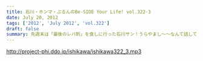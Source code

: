 ```yaml
---
title: 石川・ホンマ・ぶるんのBe-SIDE Your Life! vol.322-3
date: July 20, 2012
tags: ['2012', 'July 2012', 'vol.322']
draft: false
summary: 先週末は「最後のレバ刺」を食しに行った石川サン！うらやまし～～なんて話していたら売り切れだったそうで「炙ってならOK」なレバーを食べたとか。幻の食材ですな。NAMAE
---
```


http://project-phi.ddo.jp/ishikawa/ishikawa322_3.mp3